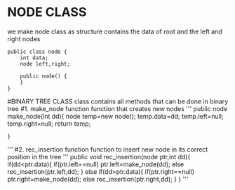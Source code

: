 # NODE CLASS 
we make node class as structure contains the data of root and the left and right nodes
```
public class node {
    int data;
    node left,right;

    public node() {
    }  
}
```
#BINARY TREE CLASS
class contains all methods that can be done in binary tree
#1. make_node function
function that creates new nodes
'''
public node make_node(int dd){
        node temp=new node();
        temp.data=dd;
        temp.left=null;
        temp.right=null;
        return temp;
           
    }
 '''
#2. rec_insertion function
function to insert new node in its correct position in the tree
'''
public void rec_insertion(node ptr,int dd){
        if(dd<ptr.data){
            if(ptr.left==null) ptr.left=make_node(dd);
            else rec_insertion(ptr.left,dd);
        }
        else if(dd>ptr.data){
            if(ptr.right==null) ptr.right=make_node(dd);
            else rec_insertion(ptr.right,dd);
        }
    }
    '''
    
